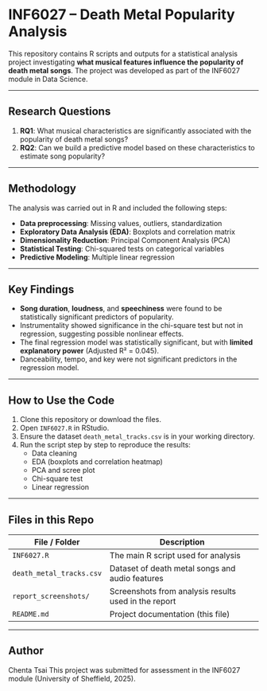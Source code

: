 # INF6027 – Death Metal Popularity Analysis

This repository contains R scripts and outputs for a statistical analysis project investigating **what musical features influence the popularity of death metal songs**. The project was developed as part of the INF6027 module in Data Science.

---

## Research Questions

1. **RQ1**: What musical characteristics are significantly associated with the popularity of death metal songs?
2. **RQ2**: Can we build a predictive model based on these characteristics to estimate song popularity?

---

## Methodology

The analysis was carried out in R and included the following steps:

- **Data preprocessing**: Missing values, outliers, standardization
- **Exploratory Data Analysis (EDA)**: Boxplots and correlation matrix
- **Dimensionality Reduction**: Principal Component Analysis (PCA)
- **Statistical Testing**: Chi-squared tests on categorical variables
- **Predictive Modeling**: Multiple linear regression

---

## Key Findings

- **Song duration**, **loudness**, and **speechiness** were found to be statistically significant predictors of popularity.
- Instrumentality showed significance in the chi-square test but not in regression, suggesting possible nonlinear effects.
- The final regression model was statistically significant, but with **limited explanatory power** (Adjusted R² = 0.045).
- Danceability, tempo, and key were not significant predictors in the regression model.

---

## How to Use the Code

1. Clone this repository or download the files.
2. Open `INF6027.R` in RStudio.
3. Ensure the dataset `death_metal_tracks.csv` is in your working directory.
4. Run the script step by step to reproduce the results:
   - Data cleaning
   - EDA (boxplots and correlation heatmap)
   - PCA and scree plot
   - Chi-square test
   - Linear regression

---

## Files in this Repo

| File / Folder | Description |
|---------------|-------------|
| `INF6027.R` | The main R script used for analysis |
| `death_metal_tracks.csv` | Dataset of death metal songs and audio features |
| `report_screenshots/` | Screenshots from analysis results used in the report |
| `README.md` | Project documentation (this file) |

---

## Author

Chenta Tsai 
This project was submitted for assessment in the INF6027 module (University of Sheffield, 2025).
